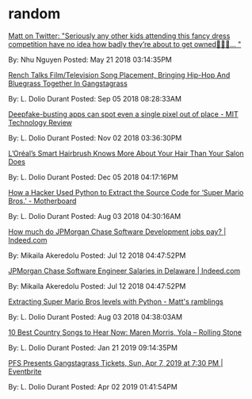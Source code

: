 # random 

[Matt on Twitter: "Seriously any other kids attending this fancy dress competition have no idea how badly they’re about to get owned👌🏻🤖… "](https://twitter.com/MrBoak/status/998439392036433920)

By: Nhu Nguyen Posted: May 21 2018 03:14:35PM

[Rench Talks Film/Television Song Placement, Bringing Hip-Hop And Bluegrass Together In Gangstagrass](https://www.forbes.com/sites/jimryan1/2018/08/29/rench-gangstagrass-television-film-placement-fx-justified-spike-lee-blackkklansman-film/#2fa573135abe)

By: L. Dolio Durant Posted: Sep 05 2018 08:28:33AM

[Deepfake-busting apps can spot even a single pixel out of place - MIT Technology Review](https://www.technologyreview.com/s/612357/deepfake-busting-apps-can-spot-even-a-single-pixel-out-of-place/)

By: L. Dolio Durant Posted: Nov 02 2018 03:36:30PM

[L’Oréal’s Smart Hairbrush Knows More About Your Hair Than Your Salon Does](https://gizmodo.com/l-ore-al-s-smart-hairbrush-knows-more-about-your-hair-t-1790588112)

By: L. Dolio Durant Posted: Dec 05 2018 04:17:16PM

[How a Hacker Used Python to Extract the Source Code for ‘Super Mario Bros.’ - Motherboard](https://motherboard.vice.com/en_us/article/8xbvxp/how-a-hacker-used-python-to-extract-the-source-code-for-super-mario-bros?utm_source=vicefbus)

By: L. Dolio Durant Posted: Aug 03 2018 04:30:16AM

[How much do JPMorgan Chase Software Development jobs pay? | Indeed.com](https://www.indeed.com/cmp/JPMorgan-Chase/salaries?job_category=techsoftware&amp;location=US%2FDE)

By: Mikaila Akeredolu Posted: Jul 12 2018 04:47:52PM

[JPMorgan Chase Software Engineer Salaries in Delaware | Indeed.com](https://www.indeed.com/salaries/Software-Engineer-Salaries-at-JPMorgan-Chase,-Delaware)

By: Mikaila Akeredolu Posted: Jul 12 2018 04:47:52PM

[Extracting Super Mario Bros levels with Python - Matt's ramblings](http://matthewearl.github.io/2018/06/28/smb-level-extractor/)

By: L. Dolio Durant Posted: Aug 03 2018 04:38:03AM

[10 Best Country Songs to Hear Now: Maren Morris, Yola – Rolling Stone](https://www.rollingstone.com/music/music-country/best-country-songs-this-week-maren-morris-yola-782016/)

By: L. Dolio Durant Posted: Jan 21 2019 09:14:35PM

[PFS Presents Gangstagrass Tickets, Sun, Apr 7, 2019 at 7:30 PM | Eventbrite](https://www.eventbrite.com/e/pfs-presents-gangstagrass-tickets-57742014921?aff=aff0bandsintown&amp;bit_userid=13979302&amp;appId=fdhnerfcnpr-tnatfgn-tenff&amp;comeFrom=267&amp;artist_event_id=1014042131)

By: L. Dolio Durant Posted: Apr 02 2019 01:41:54PM

